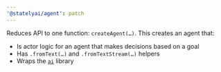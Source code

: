 ```yaml
---
'@statelyai/agent': patch
---
```


Reduces API to one function: `createAgent(…)`. This creates an agent that:

- Is actor logic for an agent that makes decisions based on a goal
- Has `.fromText(…)` and `.fromTextStream(…)` helpers
- Wraps the [`ai`](https://sdk.vercel.ai/docs) library
